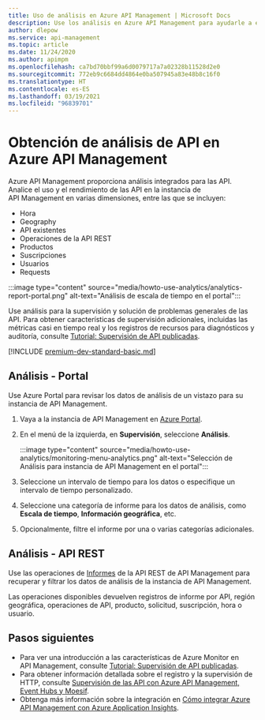 ```yaml
---
title: Uso de análisis en Azure API Management | Microsoft Docs
description: Use los análisis en Azure API Management para ayudarle a entender y categorizar el uso y el rendimiento de las API.
author: dlepow
ms.service: api-management
ms.topic: article
ms.date: 11/24/2020
ms.author: apimpm
ms.openlocfilehash: ca7bd70bbf99a6d0079717a7a02328b11528d2e0
ms.sourcegitcommit: 772eb9c6684dd4864e0ba507945a83e48b8c16f0
ms.translationtype: HT
ms.contentlocale: es-ES
ms.lasthandoff: 03/19/2021
ms.locfileid: "96839701"
---
```

# <a name="get-api-analytics-in-azure-api-management"></a>Obtención de análisis de API en Azure API Management

Azure API Management proporciona análisis integrados para las API. Analice el uso y el rendimiento de las API en la instancia de API Management en varias dimensiones, entre las que se incluyen:

* Hora
* Geography
* API existentes
* Operaciones de la API REST
* Productos
* Suscripciones
* Usuarios
* Requests

:::image type="content" source="media/howto-use-analytics/analytics-report-portal.png" alt-text="Análisis de escala de tiempo en el portal":::

Use análisis para la supervisión y solución de problemas generales de las API. Para obtener características de supervisión adicionales, incluidas las métricas casi en tiempo real y los registros de recursos para diagnósticos y auditoría, consulte [Tutorial: Supervisión de API publicadas](api-management-howto-use-azure-monitor.md).

[!INCLUDE [premium-dev-standard-basic.md](../../includes/api-management-availability-premium-dev-standard-basic.md)]

## <a name="analytics---portal"></a>Análisis - Portal

Use Azure Portal para revisar los datos de análisis de un vistazo para su instancia de API Management.

1. Vaya a la instancia de API Management en [Azure Portal](https://portal.azure.com). 
1. En el menú de la izquierda, en **Supervisión**, seleccione **Análisis**.

    :::image type="content" source="media/howto-use-analytics/monitoring-menu-analytics.png" alt-text="Selección de Análisis para instancia de API Management en el portal":::  
1. Seleccione un intervalo de tiempo para los datos o especifique un intervalo de tiempo personalizado.
1. Seleccione una categoría de informe para los datos de análisis, como **Escala de tiempo**, **Información geográfica**, etc.
1. Opcionalmente, filtre el informe por una o varias categorías adicionales.

## <a name="analytics---rest-api"></a>Análisis - API REST

Use las operaciones de [Informes](/rest/api/apimanagement/2019-12-01/reports) de la API REST de API Management para recuperar y filtrar los datos de análisis de la instancia de API Management.

Las operaciones disponibles devuelven registros de informe por API, región geográfica, operaciones de API, producto, solicitud, suscripción, hora o usuario.

## <a name="next-steps"></a>Pasos siguientes

* Para ver una introducción a las características de Azure Monitor en API Management, consulte [Tutorial: Supervisión de API publicadas](api-management-howto-use-azure-monitor.md).
* Para obtener información detallada sobre el registro y la supervisión de HTTP, consulte [Supervisión de las API con Azure API Management, Event Hubs y Moesif](api-management-log-to-eventhub-sample.md).
* Obtenga más información sobre la integración en [Cómo integrar Azure API Management con Azure Application Insights](api-management-howto-app-insights.md).
